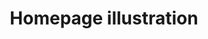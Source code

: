 ---
title: 'Homepage illustration'
redirect_to:
  - 'https://discuss.pencil2d.org/t/homepage-illustration/443'
---